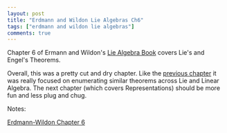 ```yaml
---
layout: post
title: "Erdmann and Wildon Lie Algebras Ch6"
tags: ["erdmann and wildon lie algebras"]
comments: true
---
```


Chapter 6 of Ermann and Wildon's [Lie Algebra Book](https://www.springer.com/us/book/9781846280405) covers Lie's and Engel's Theorems. 

Overall, this was a pretty cut and dry chapter. Like the [previous chapter]({{site.baseurl}}/blog/07_27_18/) it was really focused on enumerating similar theorems across Lie and Linear Algebra. The next chapter (which covers Representations) should be more fun and less plug and chug.

Notes:

[Erdmann-Wildon Chapter 6]({{site.baseurl}}/pdfs/Erdmann_Wildon_Lie/Erdmann_Wildon_Lie_Algebras_Ch_6.pdf)
